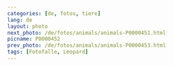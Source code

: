 ```yaml
---
categories: [de, fotos, tiere]
lang: de
layout: photo
next_photo: /de/fotos/animals/animals-P0000451.html
picname: P0000452
prev_photo: /de/fotos/animals/animals-P0000453.html
tags: [Fotofalle, Leopard]
---
```


